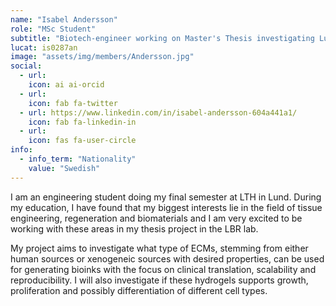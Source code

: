 ```yaml
---
name: "Isabel Andersson"
role: "MSc Student"
subtitle: "Biotech-engineer working on Master's Thesis investigating Lung Tissue Regeneration through Matrix-Cell Interactions"
lucat: is0287an
image: "assets/img/members/Andersson.jpg"
social:
  - url: 
    icon: ai ai-orcid
  - url: 
    icon: fab fa-twitter
  - url: https://www.linkedin.com/in/isabel-andersson-604a441a1/
    icon: fab fa-linkedin-in
  - url: 
    icon: fas fa-user-circle
info:
  - info_term: "Nationality"
    value: "Swedish"
---
```

I am an engineering student doing my final semester at LTH in Lund. During my education, I have found that my biggest interests lie in the field of tissue engineering, regeneration and biomaterials and I am very excited to be working with these areas in my thesis project in the LBR lab.

My project aims to investigate what type of ECMs, stemming from either human sources or xenogeneic sources with desired properties, can be used for generating bioinks with the focus on clinical translation, scalability and reproducibility. I will also investigate if these hydrogels supports growth, proliferation and possibly differentiation of different cell types.

